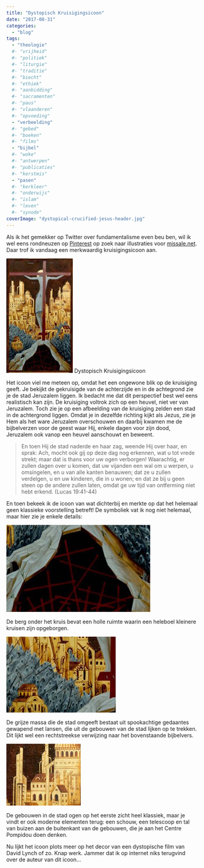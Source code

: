 ```yaml
---
title: "Dystopisch Kruisigingsicoon"
date: "2017-08-31"
categories: 
  - "blog"
tags:
  - "theologie"
  #- "vrijheid"
  #- "politiek"
  #- "liturgie"
  #- "traditie"
  #- "biecht"
  #- "ethiek"
  #- "aanbidding"
  #- "sacramenten"
  #- "paus"
  #- "vlaanderen"
  #- "opvoeding"
  - "verbeelding"
  #- "gebed"
  #- "boeken"
  #- "films"
  - "bijbel"
  #- "woke"
  #- "antwerpen"
  #- "publicaties"
  #- "kerstmis"
  - "pasen"
  #- "kerkleer"
  #- "onderwijs"
  #- "islam"
  #- "leven"
  #- "synode"
coverImage: "dystopical-crucified-jesus-header.jpg"
---
```


Als ik het gemekker op Twitter over fundamentalisme even beu ben, wil ik wel eens rondneuzen op [Pinterest](https://www.pinterest.com/vicmortelmans/missale/) op zoek naar illustraties voor [missale.net](http://www.missale.net). Daar trof ik vandaag een merkwaardig kruisigingsicoon aan.

[![](images/dystopical-crucified-jesus-175x300.jpg)](https://www.pinterest.com/pin/373517362837433654/) Dystopisch Kruisigingsicoon

Het icoon viel me meteen op, omdat het een ongewone blik op de kruisiging geeft. Je bekijkt de gekruisigde van de achterzijde en in de achtegrond zie je de stad Jeruzalem liggen. Ik bedacht me dat dit perspectief best wel eens realistisch kan zijn. De kruisiging voltrok zich op een heuvel, niet ver van Jeruzalem. Toch zie je op een afbeelding van de kruisiging zelden een stad in de achtergrond liggen. Omdat je in dezelfde richting kijkt als Jezus, zie je Hem als het ware Jeruzalem overschouwen en daarbij kwamen me de bijbelverzen voor de geest waar Hij, enkele dagen voor zijn dood, Jeruzalem ook vanop een heuvel aanschouwt en beweent.

> En toen Hij de stad naderde en haar zag, weende Hij over haar, en sprak: Ach, mocht ook gij op deze dag nog erkennen, wat u tot vrede strekt; maar dat is thans voor uw ogen verborgen! Waarachtig, er zullen dagen over u komen, dat uw vijanden een wal om u werpen, u omsingelen, en u van alle kanten benauwen; dat ze u zullen verdelgen, u en uw kinderen, die in u wonen; en dat ze bij u geen steen op de andere zullen laten, omdat ge uw tijd van ontferming niet hebt erkend. (Lucas 19:41-44)

En toen bekeek ik de icoon van wat dichterbij en merkte op dat het helemaal geen klassieke voorstelling betreft! De symboliek vat ik nog niet helemaal, maar hier zie je enkele details:

![](images/dystopical-crucified-jesus-mountain-hole.jpg)

De berg onder het kruis bevat een holle ruimte waarin een heleboel kleinere kruisen zijn opgeborgen.

![](images/dystopical-crucified-jesus-ghosts.jpg)

De grijze massa die de stad omgeeft bestaat uit spookachtige gedaantes gewapend met lansen, die uit de gebouwen van de stad lijken op te trekken. Dit lijkt wel een rechtstreekse verwijzing naar het bovenstaande bijbelvers.

![](images/dystopical-crucified-jesus-buildings.jpg)

De gebouwen in de stad ogen op het eerste zicht heel klassiek, maar je vindt er ook moderne elementen terug: een schouw, een telescoop en tal van buizen aan de buitenkant van de gebouwen, die je aan het Centre Pompidou doen denken.

Nu lijkt het icoon plots meer op het decor van een dystopische film van David Lynch of zo. Knap werk. Jammer dat ik op internet niks terugvind over de auteur van dit icoon...
